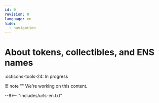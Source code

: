 ```yaml
---
id: 0
revision: 0
language: en
hide:
  - navigation
---
```


# About tokens, collectibles, and ENS names

 :octicons-tools-24: In progress

!!! note ""
     We're working on this content.

--8<-- "includes/urls-en.txt"